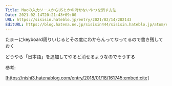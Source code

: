 ```yaml
---
Title: Macの入力ソースからUSとかの消せないやつを消す方法
Date: 2021-02-14T20:21:43+09:00
URL: https://sisisin.hateblo.jp/entry/2021/02/14/202143
EditURL: https://blog.hatena.ne.jp/sisisin444/sisisin.hateblo.jp/atom/entry/26006613691615528
---
```


たまーにkeyboard周りいじるとその度にわからんってなってるので書き残しておく

どうやら「日本語」を追加してやると消せるようなのでそうする

参考:

[https://nishi3.hatenablog.com/entry/2018/01/18/161745:embed:cite]

